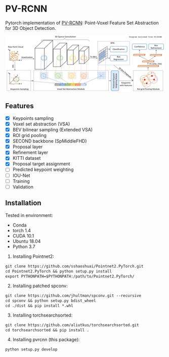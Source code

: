 # PV-RCNN

Pytorch implementation of [PV-RCNN](https://arxiv.org/pdf/1912.13192): Point-Voxel Feature Set Abstraction for 3D Object Detection.

![PV-RCNN](images/pvrcnn.png)

## Features

- [x] Keypoints sampling
- [x] Voxel set abstraction (VSA)
- [x] BEV bilinear sampling (Extended VSA)
- [x] ROI grid pooling
- [x] SECOND backbone (SpMiddleFHD)
- [x] Proposal layer
- [x] Refinement layer
- [x] KITTI dataset
- [x] Proposal target assignment
- [ ] Predicted keypoint weighting
- [ ] IOU-Net
- [ ] Training
- [ ] Validation

## Installation

Tested in environment:
- Conda
- torch 1.4
- CUDA 10.1
- Ubuntu 18.04
- Python 3.7

1. Installing Pointnet2:
```
git clone https://github.com/sshaoshuai/Pointnet2.PyTorch.git
cd Pointnet2.PyTorch && python setup.py install
export PYTHONPATH=$PYTHONPATH:/path/to/Pointnet2.PyTorch/
```

2. Installing patched spconv:
```
git clone https://github.com/jhultman/spconv.git --recursive
cd spconv && python setup.py bdist_wheel
cd ./dist && pip install *.whl
```

3. Installing torchsearchsorted:
```
git clone https://github.com/aliutkus/torchsearchsorted.git
cd torchsearchsorted && pip install .
```

4. Installing pvrcnn (this package):
```
python setup.py develop
```
